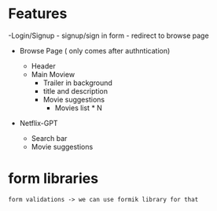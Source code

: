 # Features
-Login/Signup
    - signup/sign in form
    - redirect to browse page

- Browse Page ( only comes after authntication)
    - Header
    - Main Moview
        - Trailer in background
        - title and description
        - Movie suggestions
            - Movies list * N

- Netflix-GPT
    - Search bar
    - Movie suggestions


# form libraries 
    form validations -> we can use formik library for that